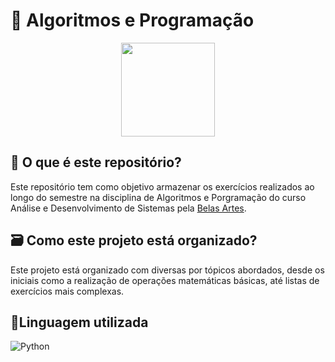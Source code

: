 # 📖 Algoritmos e Programação
<center><img src="https://cdn.icon-icons.com/icons2/512/PNG/512/prog-bash02_icon-icons.com_50815.png" width = "150px"/></center>

## 🦜 O que é este repositório?
Este repositório tem como objetivo armazenar os exercícios realizados ao longo do semestre na disciplina de Algoritmos e Porgramação do curso Análise e Desenvolvimento de Sistemas pela [Belas Artes](https://novo.belasartes.br/analise-e-desenvolvimento-de-sistemas-ead/).

## 🗃️ Como este projeto está organizado?
Este projeto está organizado com diversas por tópicos abordados, desde os iniciais como a realização de operações matemáticas básicas, até listas de exercícios mais complexas. 

## 🌟Linguagem utilizada
![Python](https://img.shields.io/badge/PYTHON-163490?style=for-the-badge&logo=python&logoColor=white)
 
